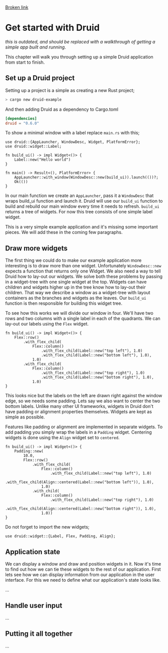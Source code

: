 
[Broken link] 

[Broken link]: https://www.notaworkingwebsite.com

# Get started with Druid
*this is outdated, and should be replaced with a walkthrough of getting a simple
app built and running*.

This chapter will walk you through setting up a simple Druid application from start to finish.

## Set up a Druid project
Setting up a project is a simple as creating a new Rust project;
```bash
> cargo new druid-example
```

And then adding Druid as a dependency to Cargo.toml
```toml
[dependencies]
druid = "0.6.0"
```

To show a minimal window with a label replace `main.rs` with this;
```rust, noplaypen
use druid::{AppLauncher, WindowDesc, Widget, PlatformError};
use druid::widget::Label;

fn build_ui() -> impl Widget<()> {
    Label::new("Hello world")
}

fn main() -> Result<(), PlatformError> {
    AppLauncher::with_window(WindowDesc::new(build_ui)).launch(())?;
    Ok(())
}
```
In our main function we create an `AppLauncher`, pass it a `WindowDesc` that wraps build_ui function and launch it. Druid will use our `build_ui` function to build and rebuild our main window every time it needs to refresh. `build_ui` returns a tree of widgets. For now this tree consists of one simple label widget.

This is a very simple example application and it's missing some important pieces. We will add these in the coming few paragraphs.

## Draw more widgets
The first thing we could do to make our example application more interesting is to draw more than one widget. Unfortunately `WindowDesc::new` expects a function that returns only one Widget. We also need a way to tell Druid how to lay-out our widgets.
We solve both these problems by passing in a widget-tree with one single widget at the top. Widgets can have children and widgets higher up in the tree know how to lay-out their children. That way we describe a window as a widget-tree with layout containers as the branches and widgets as the leaves. Our `build_ui` function is then responsible for building this widget tree.

To see how this works we will divide our window in four. We'll have two rows and two columns with a single label in each of the quadrants. We can lay-out our labels using the `Flex` widget.

```rust, noplaypen
fn build_ui() -> impl Widget<()> {
    Flex::row()
        .with_flex_child(
            Flex::column()
                .with_flex_child(Label::new("top left"), 1.0)
                .with_flex_child(Label::new("bottom left"), 1.0),
            1.0)
        .with_flex_child(
            Flex::column()
                .with_flex_child(Label::new("top right"), 1.0)
                .with_flex_child(Label::new("bottom right"), 1.0),
            1.0)
}
```

This looks nice but the labels on the left are drawn right against the window edge, so we needs some padding. Lets say we also want to center the two bottom labels. Unlike many other UI frameworks, widgets in Druid don't have padding or alignment properties themselves. Widgets are kept as simple as possible.

Features like padding or alignment are implemented in separate widgets. To add padding you simply wrap the labels in a `Padding` widget. Centering widgets is done using the `Align` widget set to `centered`.

```rust, noplaypen
fn build_ui() -> impl Widget<()> {
    Padding::new(
        10.0,
        Flex::row()
            .with_flex_child(
                Flex::column()
                    .with_flex_child(Label::new("top left"), 1.0)
                    .with_flex_child(Align::centered(Label::new("bottom left")), 1.0),
                1.0)
            .with_child(
                Flex::column()
                    .with_flex_child(Label::new("top right"), 1.0)
                    .with_flex_child(Align::centered(Label::new("bottom right")), 1.0),
                1.0))
}
```

Do not forget to import the new widgets;
```rust, noplaypen
use druid::widget::{Label, Flex, Padding, Align};
```

## Application state
We can display a window and draw and position widgets in it. Now it's time to find out how we can tie these widgets to
the rest of our application. First lets see how we can display information from our application in the user interface.
For this we need to define what our application's state looks like.

...

## Handle user input

...

## Putting it all together

...
